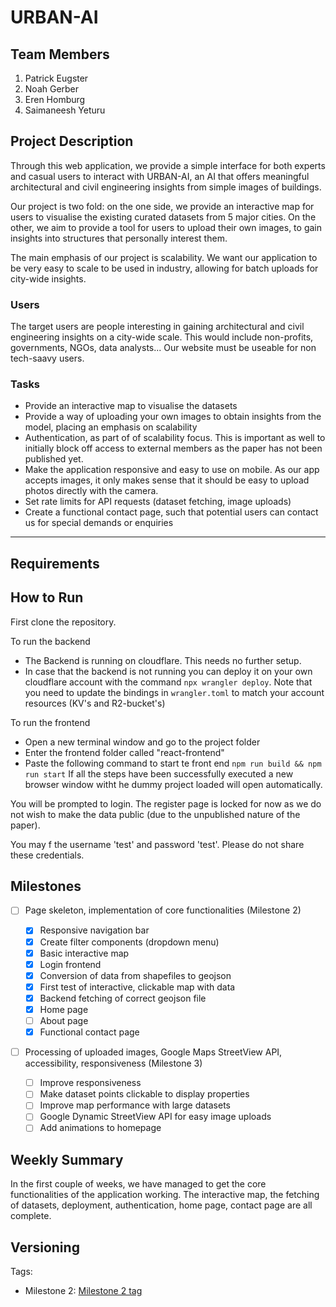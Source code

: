 # URBAN-AI

## Team Members

1. Patrick Eugster
2. Noah Gerber
3. Eren Homburg
4. Saimaneesh Yeturu

## Project Description

Through this web application, we provide a simple interface for both experts and casual users to interact with URBAN-AI, an AI that offers meaningful architectural and civil engineering insights from simple images of buildings.

Our project is two fold: on the one side, we provide an interactive map for users to visualise the existing curated datasets from 5 major cities. On the other, we aim to provide a tool for users to upload their own images, to gain insights into structures that personally interest them.

The main emphasis of our project is scalability. We want our application to be very easy to scale to be used in industry, allowing for batch uploads for city-wide insights.

### Users
The target users are people interesting in gaining architectural and civil engineering insights on a city-wide scale. This would include non-profits, governments, NGOs, data analysts... Our website must be useable for non tech-saavy users.

### Tasks
- Provide an interactive map to visualise the datasets
- Provide a way of uploading your own images to obtain insights from the model, placing an emphasis on scalability
- Authentication, as part of of scalability focus. This is important as well to initially block off access to external members as the paper has not been published yet.
- Make the application responsive and easy to use on mobile. As our app accepts images, it only makes sense that it should be easy to upload photos directly with the camera.
- Set rate limits for API requests (dataset fetching, image uploads)
- Create a functional contact page, such that potential users can contact us for special demands or enquiries

---

## Requirements

## How to Run

First clone the repository.

To run the backend

- The Backend is running on cloudflare. This needs no further setup.
- In case that the backend is not running you can deploy it on your own cloudflare account with the command `npx wrangler deploy`. Note that you need to update the bindings in `wrangler.toml` to match your account resources (KV's and R2-bucket's)

To run the frontend

- Open a new terminal window and go to the project folder
- Enter the frontend folder called "react-frontend"
- Paste the following command to start te front end `npm run build && npm run start`
  If all the steps have been successfully executed a new browser window witht he dummy project loaded will open automatically.

You will be prompted to login. The register page is locked for now as we do not wish to make the data public (due to the unpublished nature of the paper).

You may f the username 'test' and password 'test'. Please do not share these credentials.

## Milestones

- [ ] Page skeleton, implementation of core functionalities (Milestone 2)

  - [x] Responsive navigation bar
  - [x] Create filter components (dropdown menu)
  - [x] Basic interactive map
  - [x] Login frontend
  - [x] Conversion of data from shapefiles to geojson
  - [x] First test of interactive, clickable map with data
  - [x] Backend fetching of correct geojson file
  - [x] Home page
  - [ ] About page
  - [x] Functional contact page

- [ ] Processing of uploaded images, Google Maps StreetView API, accessibility, responsiveness (Milestone 3)
  - [ ] Improve responsiveness
  - [ ] Make dataset points clickable to display properties
  - [ ] Improve map performance with large datasets
  - [ ] Google Dynamic StreetView API for easy image uploads
  - [ ] Add animations to homepage

## Weekly Summary

In the first couple of weeks, we have managed to get the core functionalities of the application working. The interactive map, the fetching of datasets, deployment, authentication, home page, contact page are all complete.

## Versioning

Tags:

- Milestone 2: [Milestone 2 tag](https://gitlab.ethz.ch/webdev-hs24-urbanai/frontend/-/tags/v0.1)


